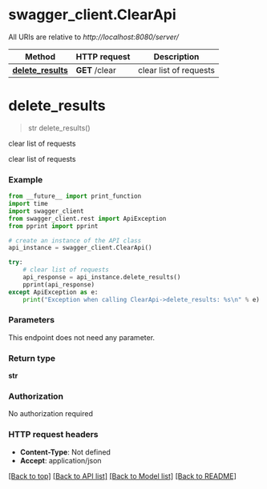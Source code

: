 # swagger_client.ClearApi

All URIs are relative to *http://localhost:8080/server/*

Method | HTTP request | Description
------------- | ------------- | -------------
[**delete_results**](ClearApi.md#delete_results) | **GET** /clear | clear list of requests

# **delete_results**
> str delete_results()

clear list of requests

clear list of requests

### Example
```python
from __future__ import print_function
import time
import swagger_client
from swagger_client.rest import ApiException
from pprint import pprint

# create an instance of the API class
api_instance = swagger_client.ClearApi()

try:
    # clear list of requests
    api_response = api_instance.delete_results()
    pprint(api_response)
except ApiException as e:
    print("Exception when calling ClearApi->delete_results: %s\n" % e)
```

### Parameters
This endpoint does not need any parameter.

### Return type

**str**

### Authorization

No authorization required

### HTTP request headers

 - **Content-Type**: Not defined
 - **Accept**: application/json

[[Back to top]](#) [[Back to API list]](../README.md#documentation-for-api-endpoints) [[Back to Model list]](../README.md#documentation-for-models) [[Back to README]](../README.md)

